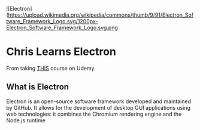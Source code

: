 ![Electron](https://upload.wikimedia.org/wikipedia/commons/thumb/9/91/Electron_Software_Framework_Logo.svg/1200px-Electron_Software_Framework_Logo.svg.png

# Chris Learns Electron

From taking [THIS](https://www.udemy.com/course/electron-from-scratch/) course on Udemy.

## What is Electron 

Electron is an open-source software framework developed and maintained by GitHub. It allows for the development of desktop GUI applications using web technologies: it combines the Chromium rendering engine and the Node.js runtime

